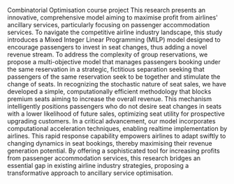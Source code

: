 Combinatorial Optimisation course project
This research presents an innovative, comprehensive model aiming to maximise profit from airlines' ancillary services,
particularly focusing on passenger accommodation services. To navigate the competitive airline industry landscape,
this study introduces a Mixed Integer Linear Programming (MILP) model designed to encourage passengers to invest
in seat changes, thus adding a novel revenue stream. To address the complexity of group reservations, we propose a
multi-objective model that manages passengers booking under the same reservation in a strategic, fictitious separation
seeking that passengers of the same reservation seek to be together and stimulate the change of seats. In recognizing
the stochastic nature of seat sales, we have developed a simple, computationally efficient methodology that blocks
premium seats aiming to increase the overall revenue. This mechanism intelligently positions passengers who do not
desire seat changes in seats with a lower likelihood of future sales, optimizing seat utility for prospective upgrading
customers. In a critical advancement, our model incorporates computational acceleration techniques, enabling realtime implementation by airlines. This rapid response capability empowers airlines to adapt swiftly to changing
dynamics in seat bookings, thereby maximising their revenue generation potential. By offering a sophisticated tool for
increasing profits from passenger accommodation services, this research bridges an essential gap in existing airline
industry strategies, proposing a transformative approach to ancillary service optimisation.
